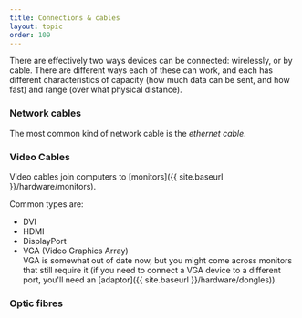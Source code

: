 ```yaml
---
title: Connections & cables
layout: topic
order: 109
---
```


There are effectively two ways devices can be connected: wirelessly, or by cable. There are different ways each of these can work, and each has different characteristics of capacity (how much data can be sent, and how fast) and range (over what physical distance).

### Network cables

The most common kind of network cable is the _ethernet cable_.



### Video Cables

Video cables join computers to [monitors]({{ site.baseurl }}/hardware/monitors).

Common types are:

* DVI
* HDMI
* DisplayPort
* VGA (Video Graphics Array)  
  VGA is somewhat out of date now, but you might come across monitors that
  still require it (if you need to connect a VGA device to a different
  port, you'll need an [adaptor]({{ site.baseurl }}/hardware/dongles)).

### Optic fibres

